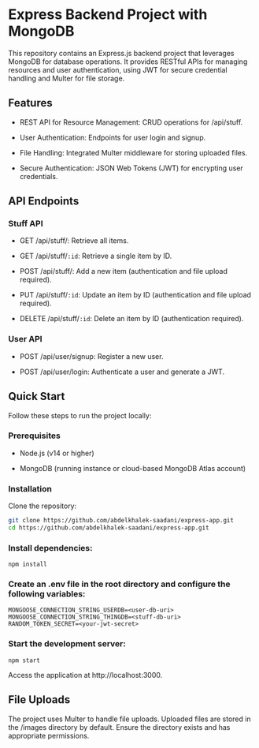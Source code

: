 # Express Backend Project with MongoDB

This repository contains an Express.js backend project that leverages MongoDB for database operations. It provides RESTful APIs for managing resources and user authentication, using JWT for secure credential handling and Multer for file storage.

## Features

- REST API for Resource Management: CRUD operations for /api/stuff.

- User Authentication: Endpoints for user login and signup.

- File Handling: Integrated Multer middleware for storing uploaded files.

- Secure Authentication: JSON Web Tokens (JWT) for encrypting user credentials.

## API Endpoints

### Stuff API

- GET /api/stuff/: Retrieve all items.

- GET /api/stuff/`:id`: Retrieve a single item by ID.

- POST /api/stuff/: Add a new item (authentication and file upload required).

- PUT /api/stuff/`:id`: Update an item by ID (authentication and file upload required).

- DELETE /api/stuff/`:id`: Delete an item by ID (authentication required).

### User API

- POST /api/user/signup: Register a new user.

- POST /api/user/login: Authenticate a user and generate a JWT.

## Quick Start

Follow these steps to run the project locally:

### Prerequisites

- Node.js (v14 or higher)

- MongoDB (running instance or cloud-based MongoDB Atlas account)

### Installation

Clone the repository:
```bash
git clone https://github.com/abdelkhalek-saadani/express-app.git
cd https://github.com/abdelkhalek-saadani/express-app.git
```
### Install dependencies:

```
npm install
```

### Create an .env file in the root directory and configure the following variables:

```
MONGOOSE_CONNECTION_STRING_USERDB=<user-db-uri>
MONGOOSE_CONNECTION_STRING_THINGDB=<stuff-db-uri>
RANDOM_TOKEN_SECRET=<your-jwt-secret>
```

### Start the development server:
```
npm start
```
Access the application at http://localhost:3000.

## File Uploads

The project uses Multer to handle file uploads. Uploaded files are stored in the /images directory by default. Ensure the directory exists and has appropriate permissions.

